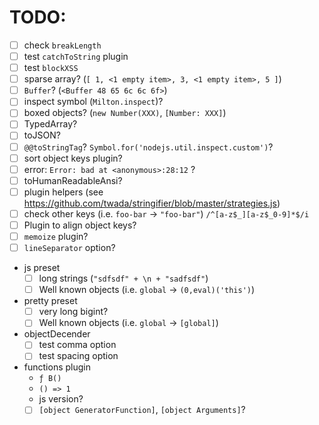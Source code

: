 # TODO:

- [ ] check `breakLength`
- [ ] test `catchToString` plugin
- [ ] test `blockXSS`
- [ ] sparse array? (`[ 1, <1 empty item>, 3, <1 empty item>, 5 ]`)
- [ ] `Buffer`? (`<Buffer 48 65 6c 6c 6f>`)
- [ ] inspect symbol (`Milton.inspect`)?
- [ ] boxed objects? (`new Number(XXX)`, `[Number: XXX]`)
- [ ] TypedArray?
- [ ] toJSON?
- [ ] `@@toStringTag`?  `Symbol.for('nodejs.util.inspect.custom')`?
- [ ] sort object keys plugin?
- [ ] error: `Error: bad at <anonymous>:28:12` ?
- [ ] toHumanReadableAnsi?
- [ ] plugin helpers (see https://github.com/twada/stringifier/blob/master/strategies.js)
- [ ] check other keys (i.e. `foo-bar` -> `"foo-bar"`) `/^[a-z$_][a-z$_0-9]*$/i`
- [ ] Plugin to align object keys?
- [ ] `memoize` plugin?
- [ ] `lineSeparator` option?

- js preset
  - [ ] long strings (`"sdfsdf" + \n + "sadfsdf"`)
  - [ ] Well known objects (i.e. `global` -> `(0,eval)('this')`)

- pretty preset
  - [ ] very long bigint?
  - [ ] Well known objects (i.e. `global` -> `[global]`)

- objectDecender
  - [ ] test comma option
  - [ ] test spacing option

- functions plugin
  - `ƒ B()`
  - `() => 1`
  - js version?
  - [ ] `[object GeneratorFunction]`, `[object Arguments]`?
